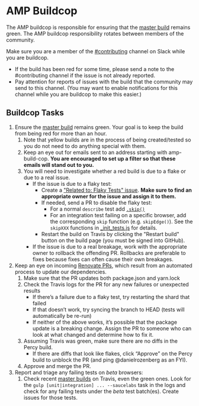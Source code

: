# AMP Buildcop

The AMP buildcop is responsible for ensuring that the
[master build](https://travis-ci.org/ampproject/amphtml/branches) remains green.
The AMP buildcop responsibility rotates between members of the community.

Make sure you are a member of the
[#contributing](https://amphtml.slack.com/messages/C9HRJ1GPN) channel on Slack
while you are buildcop.

- If the build has been red for some time, please send a note to the
  #contributing channel if the issue is not already reported.
- Pay attention for reports of issues with the build that the community may send
  to this channel. (You may want to enable notifications for this channel while
  you are buildcop to make this easier.)

## Buildcop Tasks

1. Ensure the [master build](https://travis-ci.org/ampproject/amphtml/branches)
   remains green. Your goal is to keep the build from being red for more than an
   hour.
   1. Note that yellow builds are in the process of being created/tested so you
      do not need to do anything special with them.
   2. Keep an eye out for emails sent to an address starting with amp-build-cop.
      **You are encouraged to set up a filter so that these emails will stand
      out to you.**
   3. You will need to investigate whether a red build is due to a flake or due
      to a real issue.
      - If the issue is due to a flaky test:
        - Create a
          ["Related to: Flaky Tests" issue](https://github.com/ampproject/amphtml/issues?q=is%3Aopen+is%3Aissue+label%3A%22Related+to%3A+Flaky+Tests%22).
          **Make sure to find an appropriate owner for the issue and assign it
          to them.**
        - If needed, send a PR to disable the flaky test:
          - For a normal `describe` test add
            [`.skip()`](https://mochajs.org/#inclusive-tests)
          - For an integration test failing on a specific browser, add the
            corresponding `skip` function (e.g. `skipEdge()`). See the `skipXXX`
            functions in
            [\_init_tests.js](https://github.com/ampproject/amphtml/blob/master/test/_init_tests.js)
            for details.
        - Restart the build on Travis by clicking the "Restart build" button on
          the build page (you must be signed into GitHub).
      - If the issue is due to a real breakage, work with the appropriate owner
        to rollback the offending PR. Rollbacks are preferable to fixes because
        fixes can often cause their own breakages.
2. Keep an eye on incoming
   [Renovate PRs](https://github.com/ampproject/amphtml/pulls/renovate-bot),
   which result from an automated process to update our dependencies.
   1. Make sure that the PR updates both package.json and yarn.lock
   2. Check the Travis logs for the PR for any new failures or unexpected
      results
      - If there’s a failure due to a flaky test, try restarting the shard that
        failed
      - If that doesn’t work, try syncing the branch to HEAD (tests will
        automatically be re-run)
      - If neither of the above works, it’s possible that the package update is
        a breaking change. Assign the PR to someone who can look at what changed
        and determine how to fix it.
   3. Assuming Travis was green, make sure there are no diffs in the Percy
      build.
      - If there are diffs that look like flakes, click “Approve” on the Percy
        build to unblock the PR (and ping @danielrozenberg as an FYI).
   4. Approve and merge the PR.
3. Report and triage any failing tests on _beta_ browsers:
   1. Check recent
      [master builds](https://travis-ci.org/ampproject/amphtml/branches) on
      Travis, even the green ones. Look for the
      `gulp [unit|integration] ... --saucelabs` task in the logs and check for
      any failing tests under the _beta_ test batch(es). Create issues for those
      tests.
